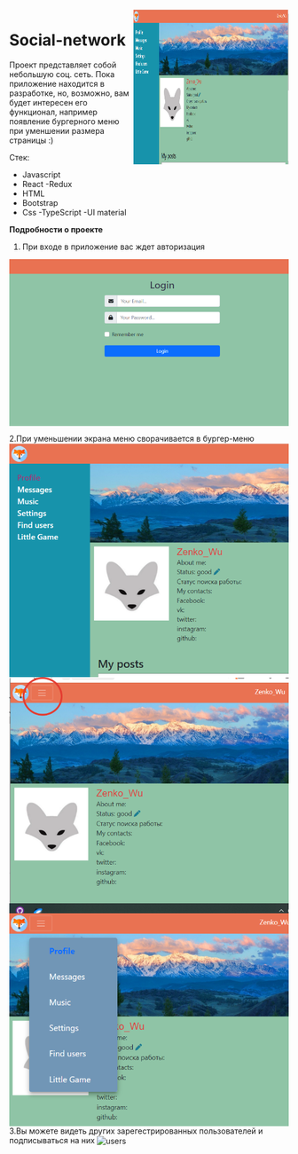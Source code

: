 <img align="right" width="280" height="280" src="readMeImg/2023-04-03_17-32-02.png" alt="react-chess">

# Social-network
Проект представляет собой небольшую соц. сеть. Пока приложение находится в разработке, но, возможно, вам будет интересен его функционал, например появление 
бургерного меню при уменшении размера страницы :)

Стек: 
- Javascript 
- React 
-Redux
- HTML
- Bootstrap
- Css
-TypeScript
-UI material

**Подробности о проекте**

1. При входе в приложение вас ждет авторизация 
<img align="center" src="readMeImg/2023-04-03_17-34-40.png" alt="login">


2.При уменьшении экрана меню сворачивается в бургер-меню
<img align="center" src="readMeImg/2023-04-03_17-37-10.png" alt="navbar">
<img align="left" src="readMeImg/2023-04-03_17-37-32.png" alt="burger">
<img align="right" src="readMeImg/2023-04-03_17-41-25.png" alt="burger-menu">


3.Вы можете видеть других зарегестрированных пользователей и подписываться на них
<img align="center" src="readMeImg/b6afc24a-74ee-4f9c-9c91-1f4a4e4d438b_Trim(1).gif" alt="users">


